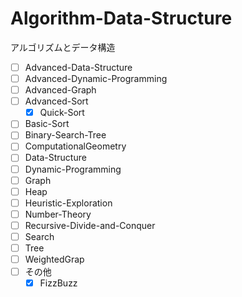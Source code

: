 # Algorithm-Data-Structure
アルゴリズムとデータ構造

* [ ] Advanced-Data-Structure
* [ ] Advanced-Dynamic-Programming
* [ ] Advanced-Graph
* [ ] Advanced-Sort
  * [x] Quick-Sort
* [ ] Basic-Sort
* [ ] Binary-Search-Tree
* [ ] ComputationalGeometry
* [ ] Data-Structure
* [ ] Dynamic-Programming
* [ ] Graph
* [ ] Heap
* [ ] Heuristic-Exploration
* [ ] Number-Theory
* [ ] Recursive-Divide-and-Conquer
* [ ] Search
* [ ] Tree
* [ ] WeightedGrap
* [ ] その他
  * [x] FizzBuzz
